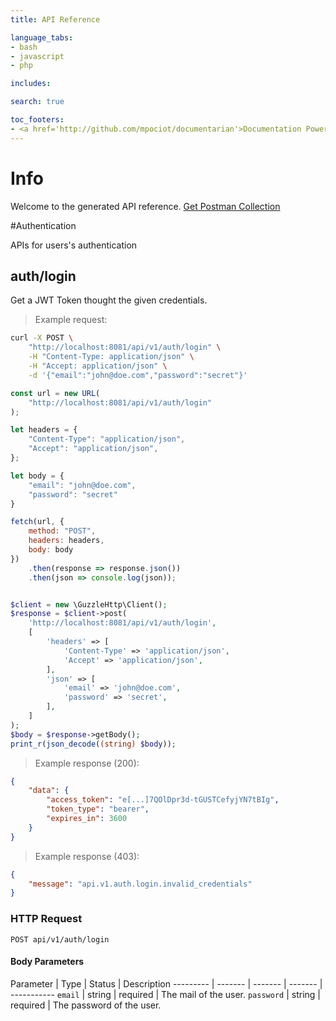 ```yaml
---
title: API Reference

language_tabs:
- bash
- javascript
- php

includes:

search: true

toc_footers:
- <a href='http://github.com/mpociot/documentarian'>Documentation Powered by Documentarian</a>
---
```

<!-- START_INFO -->
# Info

Welcome to the generated API reference.
[Get Postman Collection](http://localhost:8081/docs/collection.json)

<!-- END_INFO -->

#Authentication


APIs for users's authentication
<!-- START_2be1f0e022faf424f18f30275e61416e -->
## auth/login

Get a JWT Token thought the given credentials.

> Example request:

```bash
curl -X POST \
    "http://localhost:8081/api/v1/auth/login" \
    -H "Content-Type: application/json" \
    -H "Accept: application/json" \
    -d '{"email":"john@doe.com","password":"secret"}'

```

```javascript
const url = new URL(
    "http://localhost:8081/api/v1/auth/login"
);

let headers = {
    "Content-Type": "application/json",
    "Accept": "application/json",
};

let body = {
    "email": "john@doe.com",
    "password": "secret"
}

fetch(url, {
    method: "POST",
    headers: headers,
    body: body
})
    .then(response => response.json())
    .then(json => console.log(json));
```

```php

$client = new \GuzzleHttp\Client();
$response = $client->post(
    'http://localhost:8081/api/v1/auth/login',
    [
        'headers' => [
            'Content-Type' => 'application/json',
            'Accept' => 'application/json',
        ],
        'json' => [
            'email' => 'john@doe.com',
            'password' => 'secret',
        ],
    ]
);
$body = $response->getBody();
print_r(json_decode((string) $body));
```


> Example response (200):

```json
{
    "data": {
        "access_token": "e[...]7QOlDpr3d-tGUSTCefyjYN7tBIg",
        "token_type": "bearer",
        "expires_in": 3600
    }
}
```
> Example response (403):

```json
{
    "message": "api.v1.auth.login.invalid_credentials"
}
```

### HTTP Request
`POST api/v1/auth/login`

#### Body Parameters
Parameter | Type | Status | Description
--------- | ------- | ------- | ------- | -----------
    `email` | string |  required  | The mail of the user.
        `password` | string |  required  | The password of the user.
    
<!-- END_2be1f0e022faf424f18f30275e61416e -->


